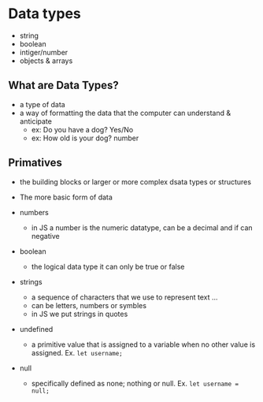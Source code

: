 # Data types

- string
- boolean
- intiger/number
- objects & arrays

## What are Data Types?

- a type of data
- a way of formatting the data that the computer can understand & anticipate
  - ex: Do you have a dog? Yes/No
  - ex: How old is your dog? number

## Primatives

- the building blocks or larger or more complex dsata types or structures
- The more basic form of data

- numbers
  - in JS a number is the numeric datatype, can be a decimal and if can negative
- boolean
  - the logical data type it can only be true or false
- strings
  - a sequence of characters that we use to represent text ...
  - can be letters, numbers or symbles
  - in JS we put strings in quotes
- undefined
  - a primitive value that is assigned to a variable when no other value is assigned. Ex. `let username;`
- null
  - specifically defined as none; nothing or null. Ex. `let username = null;`
  